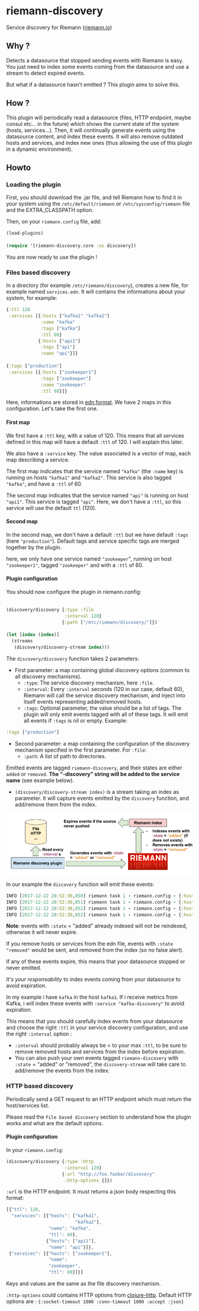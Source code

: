 # riemann-discovery

Service discovery for Riemann ([riemann.io](http://riemann.io))

## Why ?

Detects a datasource that stopped sending events with Riemann is easy. You just need to index some events coming from the datasource and use a stream to detect expired events.

But what if a datasource hasn't emitted ? This plugin aims to solve this.

## How ?

This plugin will periodically read a datasource (files, HTTP endpoint, maybe consul etc... in the future) which shows the current state of the system (hosts, services...).
Then, it will continually generate events using the datasource content, and index these events. It will also remove outdated hosts and services, and index new ones (thus allowing the use of this plugin in a dynamic environment).

## Howto

### Loading the plugin

First, you should download the .jar file, and tell Riemann how to find it in your system using the `/etc/default/riemann` or `/etc/sysconfig/riemann` file and the EXTRA_CLASSPATH option.

Then, on your `riemann.config` file, add:

```clojure
(load-plugins)

(require '[riemann-discovery.core :as discovery])
```

You are now ready to use the plugin !

### Files based discovery

In a directory (for example `/etc/riemann/discovery`), creates a new file, for example named `services.edn`. It will contains the informations about your system, for example:

```clojure
{:ttl 120
 :services [{:hosts ["kafka1" "kafka2"]
             :name "kafka"
             :tags ["kafka"]
             :ttl 60}
            {:hosts ["api1"]
             :tags ["api"]
             :name "api"}]}

{:tags ["production"]
 :services [{:hosts ["zookeeper1"]
             :tags ["zookeeper"]
             :name "zookeeper"
             :ttl 60}]}
```

Here, informations are stored in [edn format](https://github.com/edn-format/edn). We have 2 maps in this configuration. Let's take the first one.

#### First map

We first have a `:ttl` key, with a value of 120. This means that all services defined in this map will have a default `:ttl` of 120. I will explain this later.

We also have a `:service` key. The value associated is a vector of map, each map describing a service.

The first map indicates that the service named `"kafka"` (the `:name` key) is running on hosts `"kafka1"` and `"kafka2"`. This service is also tagged `"kafka"`, and have a `:ttl` of 60.

The second map indicates that the service named `"api"` is running on host `"api1"`. This service is tagged `"api"`. Here, we don't have a `:ttl`, so this service will use the default `ttl` (120).

#### Second map

In the second map, we don't have a default `:ttl` but we have default `:tags` (here `"production"`). Default tags and service specific tags are merged together by the plugin.

here, we only have one service named `"zookeeper`", running on host `"zookeeper1"`, tagged `"zookeeper"` and with a `:ttl` of 60.

#### Plugin configuration

You should now configure the plugin in riemann.config:

```clojure

(discovery/discovery {:type :file
                      :interval 120}
                     {:path ["/etc/riemann/discovery/"]})

(let [index (index)]
  (streams
   (discovery/discovery-stream index)))

```

The `discovery/discovery` function takes 2 parameters:

- First parameter: a map containing global discovery options (common to all discovery mechanisms).
  - `:type`: The service discovery mechanism, here `:file`.
  - `:interval`: Every `:interval` seconds (120 in our case, default 60), Riemann will call the service discovery mechanism, and inject into itself events representing added/removed hosts.
  - `:tags`: Optional parameter, the value should be a list of tags. The plugin will only emit events tagged with all of these tags. It will emit all events if `:tags` is nil or empty. Example:

```clojure
:tags ["production"]
```

- Second parameter: a map containing the configuration of the discovery mechanism specified in the first parameter. For `:file`:
  - `:path`: A list of path to directories.

Emitted events are tagged `riemann-discovery`, and their states are either `added` or `removed`. **The "-discovery" string will be added to the service name** (see example below).

- `(discovery/discovery-stream index)` is a stream taking an index as parameter. It will capture events emitted by the `discovery` function, and add/remove them from the index.


<p align="center">
<img src="doc/img/riemann_discovery.png" alt="Riemann discovery" title="Riemann discovery" />
</p>

In our example the `discovery` function will emit these events:

```clojure
INFO [2017-12-22 20:52:30,050] riemann task 1 - riemann.config - {:host zookeeper1, :service zookeeper-discovery, :time 1513972350029/1000, :tags [riemann-discovery production zookeeper], :state added, :ttl 60}
INFO [2017-12-22 20:52:30,051] riemann task 1 - riemann.config - {:host api1, :service api-discovery, :time 1513972350029/1000, :tags [riemann-discovery api], :state added, :ttl 120}
INFO [2017-12-22 20:52:30,052] riemann task 1 - riemann.config - {:host kafka2, :service kafka-discovery, :time 1513972350029/1000, :tags [riemann-discovery kafka], :state added, :ttl 60}
INFO [2017-12-22 20:52:30,052] riemann task 1 - riemann.config - {:host kafka1, :service kafka-discovery, :time 1513972350029/1000, :tags [riemann-discovery kafka], :state added, :ttl 60}
```

**Note**: events with `:state` = "added" already indexed will not be reindexed, otherwise it will never expire.

If you remove hosts or services from the edn file, events with `:state "removed"` would be sent, and removed from the index (so no false alert).

If any of these events expire, this means that your datasource stopped or never emitted.

*It's your responsability* to index events coming from your datasource to avoid expiration.

In my example i have `kafka` in the host `kafka1`. If i receive metrics from Kafka, i will index these events with `:service "kafka-discovery"`  to avoid expiration.

This means that you should carefully index events from your datasource and choose the right `:ttl` in your service discovery configuration, and use the right `:interval` option :

- `:interval` should probably always be < to your max `:ttl`, to be sure to remove removed hosts and services from the index before expiration.
- You can also push your own events tagged `riemann-discovery` with `:state` = "added" or "removed", the `discovery-stream` will take care to add/remove the events from the index.

### HTTP based discovery

Periodically send a GET request to an HTTP endpoint which must return the host/services list.

Please read the `File based discovery` section to understand how the plugin works and what are the default options.

#### Plugin configuration

In your `riemann.config`:

```clojure
(discovery/discovery {:type :http
                      :interval 120}
                     {:url "http://foo.foobar/discovery"
                      :http-options {}})
```

`:url` is the HTTP endpoint. It must returns a json body respecting this format:

```javascript
[{"ttl": 120,
  "services": [{"hosts": ["kafka1",
                          "kafka2"],
                "name": "kafka",
                "ttl": 60},
               {"hosts": ["api1"],
                "name": "api"}]},
 {"services": [{"hosts": ["zookeeper1"],
                "name":
                "zookeeper",
                "ttl": 60}]}]
```

Keys and values are the same as the file discovery mechanism.

`:http-options` could contains HTTP options from [clojure-http](https://github.com/dakrone/clj-http).
Default HTTP options are : `{:socket-timeout 1000 :conn-timeout 1000 :accept :json}`
